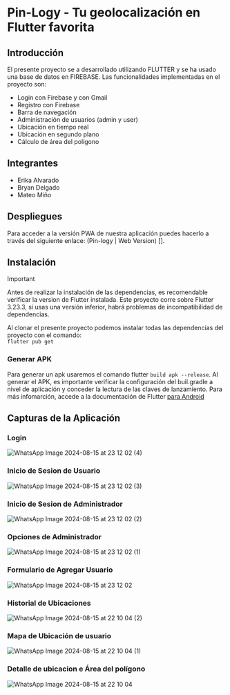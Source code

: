 <p align="center">
  <img src=""/>
  <h1>Pin-Logy - Tu geolocalización en Flutter favorita
</h1>
</p>

## Introducción
El presente proyecto se a desarrollado utilizando FLUTTER y se ha usado una base de datos en FIREBASE. Las funcionalidades implementadas en el proyecto son:
- Login con Firebase y con Gmail
- Registro con Firebase
- Barra de navegación
- Administración de usuarios (admin y user)
- Ubicación en tiempo real
- Ubicación en segundo plano
- Cálculo de área del polígono

## Integrantes
- Erika Alvarado
- Bryan Delgado
- Mateo Miño

## Despliegues
Para acceder a la versión PWA de nuestra aplicación puedes hacerlo a través del siguiente enlace: (Pin-logy | Web Version)
[].

## Instalación
>[!IMPORTANT]
>Antes de realizar la instalación de las dependencias, es recomendable verificar la version de Flutter instalada.
>Este proyecto corre sobre Flutter 3.23.3, si usas una versión inferior, habrá problemas de incompatibilidad de dependencias.  

Al clonar el presente proyecto podemos instalar todas las dependencias del proyecto con el comando:  
``` flutter pub get ```

### Generar APK
Para generar un apk usaremos el comando flutter 
``` build apk --release ```. 
Al generar el APK, es importante verificar la configuración del buil.gradle a nivel de aplicación y conceder la lectura de las claves de lanzamiento. Para más infomarción, accede a la documentación de Flutter [para Android](https://docs.flutter.dev/deployment/android#signing-the-app)

## Capturas de la Aplicación
### Login

![WhatsApp Image 2024-08-15 at 23 12 02 (4)](https://github.com/user-attachments/assets/7f525f84-ee38-45f6-a84d-d002197117a6)

### Inicio de Sesion de Usuario

![WhatsApp Image 2024-08-15 at 23 12 02 (3)](https://github.com/user-attachments/assets/aed033f1-34d1-4dc6-8345-8b62a0a6c040)

### Inicio de Sesion de Administrador

![WhatsApp Image 2024-08-15 at 23 12 02 (2)](https://github.com/user-attachments/assets/a97b4693-c87d-48e5-bcce-bfcf67d80df2)

### Opciones de Administrador

![WhatsApp Image 2024-08-15 at 23 12 02 (1)](https://github.com/user-attachments/assets/dc62ba07-a9b4-4f6c-a182-01ac998476f3)

### Formulario de Agregar Usuario

![WhatsApp Image 2024-08-15 at 23 12 02](https://github.com/user-attachments/assets/035b0b90-23e6-42ff-8646-4ad43006744a)

### Historial de Ubicaciones

![WhatsApp Image 2024-08-15 at 22 10 04 (2)](https://github.com/user-attachments/assets/81f34781-cea0-4d33-a601-5f9b814d64a3)

### Mapa de Ubicación de usuario

![WhatsApp Image 2024-08-15 at 22 10 04 (1)](https://github.com/user-attachments/assets/e25abc74-c45f-4fb6-910a-cb5d9d7e0a0e)

### Detalle de ubicacion e Área del polígono

![WhatsApp Image 2024-08-15 at 22 10 04](https://github.com/user-attachments/assets/5eebd6cf-cd38-42ff-8c43-2382e6a6f9bd)


